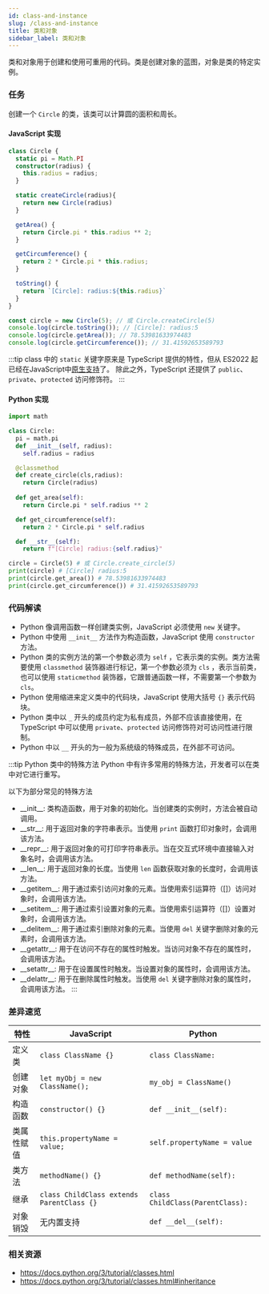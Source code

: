 ```yaml
---
id: class-and-instance
slug: /class-and-instance
title: 类和对象
sidebar_label: 类和对象
---
```


类和对象用于创建和使用可重用的代码。类是创建对象的蓝图，对象是类的特定实例。

### 任务

创建一个 `Circle` 的类，该类可以计算圆的面积和周长。

#### JavaScript 实现
```typescript
class Circle {
  static pi = Math.PI
  constructor(radius) {
    this.radius = radius;
  }

  static createCircle(radius){
    return new Circle(radius)
  }

  getArea() {
    return Circle.pi * this.radius ** 2;
  }

  getCircumference() {
    return 2 * Circle.pi * this.radius;
  }

  toString() {
    return `[Circle]: radius:${this.radius}`
  }
}

const circle = new Circle(5); // 或 Circle.createCircle(5)
console.log(circle.toString()); // [Circle]: radius:5
console.log(circle.getArea()); // 78.53981633974483
console.log(circle.getCircumference()); // 31.41592653589793
```
:::tip
class 中的 `static` 关键字原来是 TypeScript 提供的特性，但从 ES2022 起已经在JavaScript中[原生支持](https://developer.mozilla.org/zh-CN/docs/Web/JavaScript/Reference/Classes/static)了。 除此之外，TypeScript 还提供了 `public`、`private`、`protected` 访问修饰符。
:::

#### Python 实现
```python
import math

class Circle:
  pi = math.pi
  def __init__(self, radius):
    self.radius = radius

  @classmethod
  def create_circle(cls,radius):
    return Circle(radius)
  
  def get_area(self):
    return Circle.pi * self.radius ** 2

  def get_circumference(self):
    return 2 * Circle.pi * self.radius

  def __str__(self):
    return f"[Circle] radius:{self.radius}"

circle = Circle(5) # 或 Circle.create_circle(5)
print(circle) # [Circle] radius:5
print(circle.get_area()) # 78.53981633974483
print(circle.get_circumference()) # 31.41592653589793
```

### 代码解读

- Python 像调用函数一样创建类实例，JavaScript 必须使用 `new` 关键字。
- Python 中使用 `__init__` 方法作为构造函数，JavaScript 使用 `constructor` 方法。
- Python 类的实例方法的第一个参数必须为 `self` ，它表示类的实例。类方法需要使用 `classmethod` 装饰器进行标记，第一个参数必须为 `cls` ，表示当前类，也可以使用 `staticmethod` 装饰器，它跟普通函数一样，不需要第一个参数为 `cls`。
- Python 使用缩进来定义类中的代码块，JavaScript 使用大括号 `{}` 表示代码块。
- Python 类中以 `_` 开头的成员约定为私有成员，外部不应该直接使用，在 TypeScript 中可以使用 `private`、`protected` 访问修饰符对可访问性进行限制。
- Python 中以 `__` 开头的为一般为系统级的特殊成员，在外部不可访问。

:::tip Python 类中的特殊方法
Python 中有许多常用的特殊方法，开发者可以在类中对它进行重写。

以下为部分常见的特殊方法
- \_\_init__: 类构造函数，用于对象的初始化。当创建类的实例时，方法会被自动调用。
- \_\_str__: 用于返回对象的字符串表示。当使用 `print` 函数打印对象时，会调用该方法。
- \_\_repr__: 用于返回对象的可打印字符串表示。当在交互式环境中直接输入对象名时，会调用该方法。
- \_\_len__: 用于返回对象的长度。当使用 `len` 函数获取对象的长度时，会调用该方法。
- \_\_getitem__: 用于通过索引访问对象的元素。当使用索引运算符（[]）访问对象时，会调用该方法。
- \_\_setitem__: 用于通过索引设置对象的元素。当使用索引运算符（[]）设置对象时，会调用该方法。
- \_\_delitem__: 用于通过索引删除对象的元素。当使用 `del` 关键字删除对象的元素时，会调用该方法。
- \_\_getattr__: 用于在访问不存在的属性时触发。当访问对象不存在的属性时，会调用该方法。
- \_\_setattr__: 用于在设置属性时触发。当设置对象的属性时，会调用该方法。
- \_\_delattr__: 用于在删除属性时触发。当使用 `del` 关键字删除对象的属性时，会调用该方法。
:::

### 差异速览
| 特性                           | JavaScript                                            | Python                                                |
|-----------------------------------------|---------------------------------------------------|---------------------------------------------------|
| 定义类                                         | ```class ClassName {}```                                  | ```class ClassName:```                                    |
| 创建对象                                     | ```let myObj = new ClassName();```                          | ```my_obj = ClassName()```                                 |
| 构造函数                                          | ```constructor() {}```                                  | ```def __init__(self):```                                  |
| 类属性赋值                                             | ```this.propertyName = value;```                     | ```self.propertyName = value```                      |
| 类方法                                              | ```methodName() {}```                                  | ```def methodName(self):```                               |
| 继承                                                   | ```class ChildClass extends ParentClass {}``` | ```class ChildClass(ParentClass):```             |
| 对象销毁                                     | 无内置支持                  | ```def __del__(self):```                                 |

### 相关资源
- https://docs.python.org/3/tutorial/classes.html
- https://docs.python.org/3/tutorial/classes.html#inheritance

